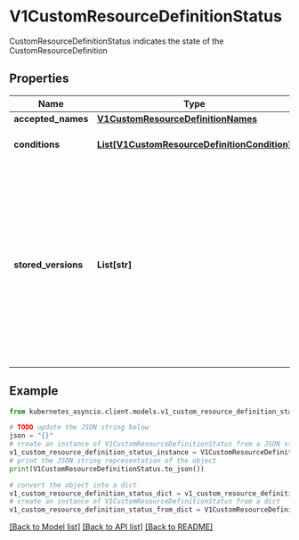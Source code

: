 # V1CustomResourceDefinitionStatus

CustomResourceDefinitionStatus indicates the state of the CustomResourceDefinition

## Properties

Name | Type | Description | Notes
------------ | ------------- | ------------- | -------------
**accepted_names** | [**V1CustomResourceDefinitionNames**](V1CustomResourceDefinitionNames.md) |  | [optional] 
**conditions** | [**List[V1CustomResourceDefinitionCondition]**](V1CustomResourceDefinitionCondition.md) | conditions indicate state for particular aspects of a CustomResourceDefinition | [optional] 
**stored_versions** | **List[str]** | storedVersions lists all versions of CustomResources that were ever persisted. Tracking these versions allows a migration path for stored versions in etcd. The field is mutable so a migration controller can finish a migration to another version (ensuring no old objects are left in storage), and then remove the rest of the versions from this list. Versions may not be removed from &#x60;spec.versions&#x60; while they exist in this list. | [optional] 

## Example

```python
from kubernetes_asyncio.client.models.v1_custom_resource_definition_status import V1CustomResourceDefinitionStatus

# TODO update the JSON string below
json = "{}"
# create an instance of V1CustomResourceDefinitionStatus from a JSON string
v1_custom_resource_definition_status_instance = V1CustomResourceDefinitionStatus.from_json(json)
# print the JSON string representation of the object
print(V1CustomResourceDefinitionStatus.to_json())

# convert the object into a dict
v1_custom_resource_definition_status_dict = v1_custom_resource_definition_status_instance.to_dict()
# create an instance of V1CustomResourceDefinitionStatus from a dict
v1_custom_resource_definition_status_from_dict = V1CustomResourceDefinitionStatus.from_dict(v1_custom_resource_definition_status_dict)
```
[[Back to Model list]](../README.md#documentation-for-models) [[Back to API list]](../README.md#documentation-for-api-endpoints) [[Back to README]](../README.md)


